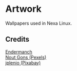 # Artwork

Wallpapers used in Nexa Linux.

## Credits

<a href="https://files.enderman.ch/wallpapers/">Endermanch</a> <br>
<a href="https://www.pexels.com/@nout-gons-80280/">Nout Gons (Pexels)</a> <br>
<a href="https://pixabay.com/users/jplenio-7645255/">jplenio (Pixabay)</a>
